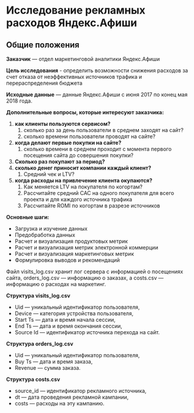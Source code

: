 # Исследование рекламных расходов Яндекс.Афиши
## Общие положения
**Заказчик** — отдел маркетинговой аналитики Яндекс.Афиши

**Цель исследования** - определить возможности снижения расходов за счет отказа от неэффективных источников трафика и перераспределения бюджета

**Исходные данные** — данные Яндекс.Афиши с июня 2017 по конец мая 2018 года.

**Дополнительные вопросы, которые интересуют заказчика:**

1. **как клиенты пользуются сервисом?**
    1. сколько раз за день пользователи в среднем заходят на сайт?
    2. сколько времени пользователи проводят на сайте?
2. **когда делают первые покупки на сайте?**
    1. сколько времени в среднем проходит с момента первого посещения сайта до совершения покупки?
2. **Сколько раз покупают за период?**
2. **сколько денег приносит компании каждый клиент?**
    1. Средний чек и LTV?
3. **когда расходы на привлечение клиента окупаются?**
    1. Как меняется LTV на покупателя по когортам?
    2. Рассчитайте средний CAC на одного покупателя для всего проекта и для каждого источника трафика
    3. Рассчитайте ROMI по когортам в разрезе источников

**Основные шаги:**

- Загрузка и изучение данных
- Предобработка данных
- Расчет и визуализация продуктовых метрик
- Расчет и визуализация метрик электронной коммерции
- Расчет и визуализация маркетинговых метрик
- Формулировка выводов и рекомендаций

Файл visits_log.csv хранит лог сервера с информацией о посещениях сайта, orders_log.csv — информацию о заказах, а costs.csv — информацию о расходах на маркетинг.

**Структура visits_log.csv**
- Uid — уникальный идентификатор пользователя,
- Device — категория устройства пользователя,
- Start Ts — дата и время начала сессии,
- End Ts — дата и время окончания сессии,
- Source Id — идентификатор источника перехода на сайт.

**Структура orders_log.csv**
- Uid — уникальный идентификатор пользователя,
- Buy Ts — дата и время заказа,
- Revenue — сумма заказа.

**Структура costs.csv**
- source_id — идентификатор рекламного источника,
- dt — дата проведения рекламной кампании,
- costs — расходы на эту кампанию.
